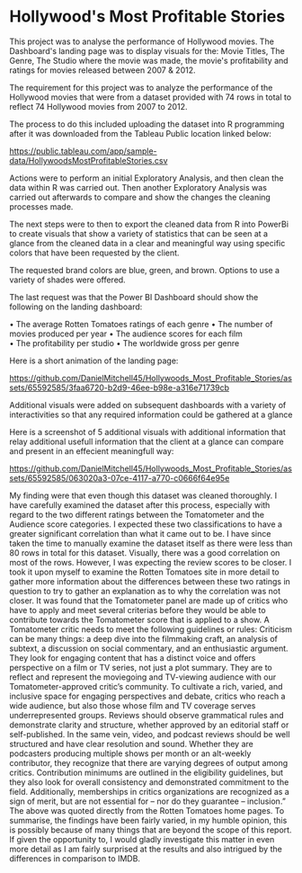 # Hollywood's Most Profitable Stories

This project was to analyse the performance of Hollywood movies. The Dashboard's landing page was to display visuals for the: Movie Titles, The Genre, The Studio where the movie was made, the movie's profitability and ratings for movies released between 2007 & 2012.

The requirement for this project was to analyze the performance of the Hollywood movies that were from a dataset provided with 74 rows in total to reflect 74 Hollywood movies from 2007 to 2012.
 
The process to do this included uploading the dataset into R programming after it was downloaded from the Tableau Public location linked below: 

https://public.tableau.com/app/sample-data/HollywoodsMostProfitableStories.csv

Actions were to perform an initial Exploratory Analysis, and then clean the data within R was carried out. Then another Exploratory Analysis was carried out afterwards to compare and show the changes the cleaning processes made.

The next steps were to then to export the cleaned data from R into PowerBi to create visuals that show a variety of statistics that can be seen at a glance from the cleaned data in a clear and meaningful way using specific colors that have been requested by the client.

The requested brand colors are blue, green, and brown. Options to use a variety of shades were offered.
 
The last request was that the Power BI Dashboard should show the following on the landing dashboard:
 
•	The average Rotten Tomatoes ratings of each genre
•	The number of movies produced per year 
•	The audience scores for each film  
•	The profitability per studio 
•	The worldwide gross per genre 

Here is a short animation of the landing page:


https://github.com/DanielMitchell45/Hollywoods_Most_Profitable_Stories/assets/65592585/3faa6720-b2d9-46ee-b98e-a316e71739cb


Additional visuals were added on subsequent dashboards with a variety of interactivities so that any required information could be gathered at a glance

Here is a screenshot of 5 additional visuals with additional information that relay additional usefull information that the client at a glance can compare and present in an effecient meaningfull way:


https://github.com/DanielMitchell45/Hollywoods_Most_Profitable_Stories/assets/65592585/063020a3-07ce-4117-a770-c0666f64e95e

 
My finding were that even though this dataset was cleaned thoroughly. I have carefully examined the dataset after this process, especially with regard to the two different ratings between the Tomatometer and the Audience score categories. I expected these two classifications to have a greater significant correlation than what it came out to be. 
I have since taken the time to manually examine the dataset itself as there were less than 80 rows in total for this dataset. 
Visually, there was a good correlation on most of the rows. However, I was expecting the review scores to be closer. 
I took it upon myself to examine the Rotten Tomatoes site in more detail to gather more information about the differences between these two ratings in question to try to gather an explanation as to why the correlation was not closer.
It was found that the Tomatometer panel are made up of critics who have to apply and meet several criterias before they would be able to contribute towards the Tomatometer score that is applied to a show. 
A Tomatometer critic needs to meet the following guidelines or rules:
Criticism can be many things: a deep dive into the filmmaking craft, an analysis of subtext, a discussion on social commentary, and an enthusiastic argument. They look for engaging content that has a distinct voice and offers perspective on a film or TV series, not just a plot summary.
They are to reflect and represent the moviegoing and TV-viewing audience with our Tomatometer-approved critic’s community. To cultivate a rich, varied, and inclusive space for engaging perspectives and debate, critics who reach a wide audience, but also those whose film and TV coverage serves underrepresented groups.
Reviews should observe grammatical rules and demonstrate clarity and structure, whether approved by an editorial staff or self-published. In the same vein, video, and podcast reviews should be well structured and have clear resolution and sound.
Whether they are podcasters producing multiple shows per month or an alt-weekly contributor, they recognize that there are varying degrees of output among critics. Contribution minimums are outlined in the eligibility guidelines, but they also look for overall consistency and demonstrated commitment to the field. Additionally, memberships in critics organizations are recognized as a sign of merit, but are not essential for – nor do they guarantee – inclusion.”
The above was quoted directly from the Rotten Tomatoes home pages.
To summarise, the findings have been fairly varied, in my humble opinion, this is possibly because of many things that are beyond the scope of this report.
If given the opportunity to, I would gladly investigate this matter in even more detail as I am fairly surprised at the results and also intrigued by the differences in comparison to IMDB.  
